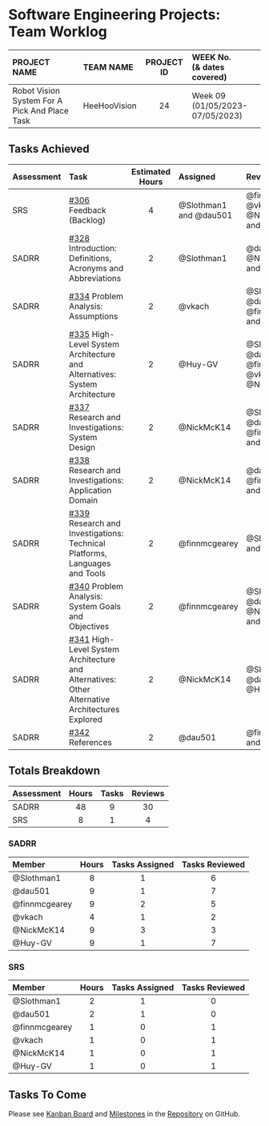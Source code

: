 <link rel="stylesheet" href="../styles/worklog.css" type="text/css">

# Software Engineering Projects: Team Worklog
<!--
	Author: @dau501
	Editor(s):
	Year: 2023
-->

|PROJECT NAME|TEAM NAME|PROJECT ID|WEEK No.<br/>(&amp; dates covered)|
|:-|:-|:-:|:-|
|Robot Vision System For A Pick And Place Task|HeeHooVision|24|Week 09<br/>(01/05/2023-07/05/2023)|

## Tasks Achieved
|Assessment|Task|Estimated Hours|Assigned|Reviewer(s)|
|:-|:-|:-:|:-|:-|
|SRS|[#306][306] Feedback (Backlog)|4|@Slothman1 and @dau501|@finnmcgearey, @vkach, @NickMcK14, and @Huy-GV|
|SADRR|[#328][328] Introduction: Definitions, Acronyms and Abbreviations|2|@Slothman1|@dau501, @NickMcK14, and @Huy-GV|
|SADRR|[#334][334] Problem Analysis: Assumptions|2|@vkach|@Slothman1, @dau501, @finnmcgearey, and @Huy-GV|
|SADRR|[#335][335] High-Level System Architecture and Alternatives: System Architecture|2|@Huy-GV|@Slothman1, @dau501, @finnmcgearey, @vkach, and @NickMcK14|
|SADRR|[#337][337] Research and Investigations: System Design|2|@NickMcK14|@Slothman1, @dau501, @finnmcgearey, and @Huy-GV|
|SADRR|[#338][338] Research and Investigations: Application Domain|2|@NickMcK14|@dau501, @finnmcgearey, and @Huy-GV|
|SADRR|[#339][339] Research and Investigations: Technical Platforms, Languages and Tools|2|@finnmcgearey|@Slothman1 and @vkach|
|SADRR|[#340][340] Problem Analysis: System Goals and Objectives|2|@finnmcgearey|@Slothman1, @dau501, @NickMcK14, and @Huy-GV|
|SADRR|[#341][341] High-Level System Architecture and Alternatives: Other Alternative Architectures Explored|2|@NickMcK14|@Slothman1, @dau501, and @Huy-GV|
|SADRR|[#342][342] References|2|@dau501|@finnmcgearey and @Huy-GV|

<!--
> *[As a guide in estimating the time consider the following:]*
>
> *[Each team member should contribute equally, and time spent actually writing software should be about*
> *(10 hours x 6 team members) across 24 weeks,*\
> *Total time allocation for each student should not exceed 10 hours per week,*\
> *The total hours per activity should be feasible.]*
-->

<div class="page"/><!-- page break -->

## Totals Breakdown
|Assessment|Hours|Tasks|Reviews|
|:-|:-:|:-:|:-:|
|SADRR|48|9|30|
|SRS|8|1|4|

### SADRR
|Member|Hours|Tasks Assigned|Tasks Reviewed|
|:-|:-:|:-:|:-:|
|@Slothman1|8|1|6|
|@dau501|9|1|7|
|@finnmcgearey|9|2|5|
|@vkach|4|1|2|
|@NickMcK14|9|3|3|
|@Huy-GV|9|1|7|

### SRS
|Member|Hours|Tasks Assigned|Tasks Reviewed|
|:-|:-:|:-:|:-:|
|@Slothman1|2|1|0|
|@dau501|2|1|0|
|@finnmcgearey|1|0|1|
|@vkach|1|0|1|
|@NickMcK14|1|0|1|
|@Huy-GV|1|0|1|

<!--EASY COPY+PASTE ACCESS
@Slothman1
@dau501
@finnmcgearey
@vkach
@NickMcK14
@Huy-GV

is:pr is:closed sort:created-asc milestone:"SADRR: System Architecture Design and Research Report" merged:2023-05-01..2023-05-07 assignee:Slothman1
is:pr is:closed sort:created-asc milestone:"SADRR: System Architecture Design and Research Report" merged:2023-05-01..2023-05-07 assignee:dau501
is:pr is:closed sort:created-asc milestone:"SADRR: System Architecture Design and Research Report" merged:2023-05-01..2023-05-07 assignee:finnmcgearey
is:pr is:closed sort:created-asc milestone:"SADRR: System Architecture Design and Research Report" merged:2023-05-01..2023-05-07 assignee:vkach
is:pr is:closed sort:created-asc milestone:"SADRR: System Architecture Design and Research Report" merged:2023-05-01..2023-05-07 assignee:NickMcK14
is:pr is:closed sort:created-asc milestone:"SADRR: System Architecture Design and Research Report" merged:2023-05-01..2023-05-07 assignee:Huy-GV

is:pr is:closed sort:created-asc milestone:"SADRR: System Architecture Design and Research Report" merged:>2023-04-30 reviewed-by:Slothman1 -assignee:Slothman1
is:pr is:closed sort:created-asc milestone:"SADRR: System Architecture Design and Research Report" merged:>2023-04-30 reviewed-by:dau501 -assignee:dau501
is:pr is:closed sort:created-asc milestone:"SADRR: System Architecture Design and Research Report" merged:>2023-04-30 reviewed-by:finnmcgearey -assignee:finnmcgearey
is:pr is:closed sort:created-asc milestone:"SADRR: System Architecture Design and Research Report" merged:>2023-04-30 reviewed-by:vkach -assignee:vkach
is:pr is:closed sort:created-asc milestone:"SADRR: System Architecture Design and Research Report" merged:>2023-04-30 reviewed-by:NickMcK14 -assignee:NickMcK14
is:pr is:closed sort:created-asc milestone:"SADRR: System Architecture Design and Research Report" merged:>2023-04-30 reviewed-by:Huy-GV -assignee:Huy-GV

is:pr is:closed sort:created-asc milestone:"SRS: Software Requirements Specification" merged:2023-05-01..2023-05-07 assignee:Slothman1
is:pr is:closed sort:created-asc milestone:"SRS: Software Requirements Specification" merged:2023-05-01..2023-05-07 assignee:dau501
is:pr is:closed sort:created-asc milestone:"SRS: Software Requirements Specification" merged:2023-05-01..2023-05-07 assignee:finnmcgearey
is:pr is:closed sort:created-asc milestone:"SRS: Software Requirements Specification" merged:2023-05-01..2023-05-07 assignee:vkach
is:pr is:closed sort:created-asc milestone:"SRS: Software Requirements Specification" merged:2023-05-01..2023-05-07 assignee:NickMcK14
is:pr is:closed sort:created-asc milestone:"SRS: Software Requirements Specification" merged:2023-05-01..2023-05-07 assignee:Huy-GV

is:pr is:closed sort:created-asc milestone:"SRS: Software Requirements Specification" merged:>2023-04-30 reviewed-by:Slothman1 -assignee:Slothman1
is:pr is:closed sort:created-asc milestone:"SRS: Software Requirements Specification" merged:>2023-04-30 reviewed-by:dau501 -assignee:dau501
is:pr is:closed sort:created-asc milestone:"SRS: Software Requirements Specification" merged:>2023-04-30 reviewed-by:finnmcgearey -assignee:finnmcgearey
is:pr is:closed sort:created-asc milestone:"SRS: Software Requirements Specification" merged:>2023-04-30 reviewed-by:vkach -assignee:vkach
is:pr is:closed sort:created-asc milestone:"SRS: Software Requirements Specification" merged:>2023-04-30 reviewed-by:NickMcK14 -assignee:NickMcK14
is:pr is:closed sort:created-asc milestone:"SRS: Software Requirements Specification" merged:>2023-04-30 reviewed-by:Huy-GV -assignee:Huy-GV
-->

## Tasks To Come
Please see [Kanban Board][board] and [Milestones][assessments] in the [Repository][repo] on GitHub.

<!-- PR URLs -->
[306]: <https://github.com/kanbanyte/sepa/pull/306>
[328]: <https://github.com/kanbanyte/sepa/pull/328>
[334]: <https://github.com/kanbanyte/sepa/pull/334>
[335]: <https://github.com/kanbanyte/sepa/pull/335>
[337]: <https://github.com/kanbanyte/sepa/pull/337>
[338]: <https://github.com/kanbanyte/sepa/pull/338>
[339]: <https://github.com/kanbanyte/sepa/pull/339>
[340]: <https://github.com/kanbanyte/sepa/pull/340>
[341]: <https://github.com/kanbanyte/sepa/pull/341>
[342]: <https://github.com/kanbanyte/sepa/pull/342>

<!-- Other URLs -->
[board]: <https://github.com/orgs/kanbanyte/projects/7?fullscreen=true>
[assessments]: <https://github.com/kanbanyte/sepa/milestones?direction=asc&sort=due_date&state=open>
[repo]: <https://github.com/kanbanyte/sepa>
